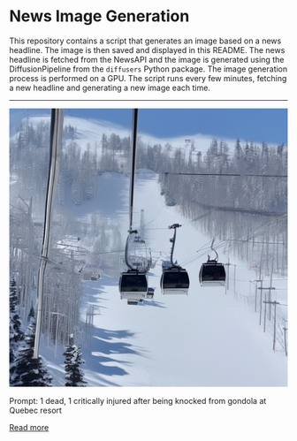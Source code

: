 # News Image Generation
This repository contains a script that generates an image based on a news headline. The image is then saved and displayed in this README.
The news headline is fetched from the NewsAPI and the image is generated using the DiffusionPipeline from the `diffusers` Python package. The image generation process is performed on a GPU.
The script runs every few minutes, fetching a new headline and generating a new image each time.

---

![Generated Image](image.png)

Prompt: 1 dead, 1 critically injured after being knocked from gondola at Quebec resort

[Read more](https://abcnews.go.com/International/wireStory/1-dead-1-critically-injured-after-knocked-gondola-101326714)